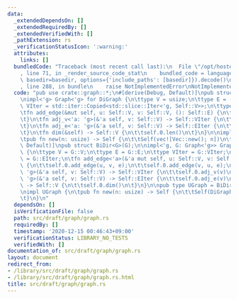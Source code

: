```yaml
---
data:
  _extendedDependsOn: []
  _extendedRequiredBy: []
  _extendedVerifiedWith: []
  _pathExtension: rs
  _verificationStatusIcon: ':warning:'
  attributes:
    links: []
  bundledCode: "Traceback (most recent call last):\n  File \"/opt/hostedtoolcache/Python/3.9.1/x64/lib/python3.9/site-packages/onlinejudge_verify/documentation/build.py\"\
    , line 71, in _render_source_code_stat\n    bundled_code = language.bundle(stat.path,\
    \ basedir=basedir, options={'include_paths': [basedir]}).decode()\n  File \"/opt/hostedtoolcache/Python/3.9.1/x64/lib/python3.9/site-packages/onlinejudge_verify/languages/rust.py\"\
    , line 288, in bundle\n    raise NotImplementedError\nNotImplementedError\n"
  code: "pub use crate::graph::*;\n#[derive(Debug, Default)]\npub struct DiGraph(Vec<Vec<usize>>);\n\
    \nimpl<'g> Graph<'g> for DiGraph {\n\ttype V = usize;\n\ttype E = ();\n\ttype\
    \ VIter = std::iter::Copied<std::slice::Iter<'g, Self::V>>;\n\ttype EIter = std::iter::Take<std::iter::Repeat<()>>;\n\
    \tfn add_edge(&mut self, u: Self::V, v: Self::V, (): Self::E) {\n\t\tself.0[u].push(v);\n\
    \t}\n\tfn adj_v<'a: 'g>(&'a self, v: Self::V) -> Self::VIter {\n\t\tself.0[v].iter().copied()\n\
    \t}\n\tfn adj_e<'a: 'g>(&'a self, v: Self::V) -> Self::EIter {\n\t\tstd::iter::repeat(()).take(self.0[v].len())\n\
    \t}\n\tfn dim(&self) -> Self::V {\n\t\tself.0.len()\n\t}\n}\n\nimpl DiGraph {\n\
    \tpub fn new(n: usize) -> Self {\n\t\tSelf(vec![Vec::new(); n])\n\t}\n}\n\n#[derive(Debug,\
    \ Default)]\npub struct BiDir<G>(G);\n\nimpl<'g, G: Graph<'g>> Graph<'g> for BiDir<G>\
    \ {\n\ttype V = G::V;\n\ttype E = G::E;\n\ttype VIter = G::VIter;\n\ttype EIter\
    \ = G::EIter;\n\tfn add_edge<'a>(&'a mut self, u: Self::V, v: Self::V, e: Self::E)\
    \ {\n\t\tself.0.add_edge(u, v, e);\n\t\tself.0.add_edge(v, u, e);\n\t}\n\tfn adj_v<'a:\
    \ 'g>(&'a self, v: Self::V) -> Self::VIter {\n\t\tself.0.adj_v(v)\n\t}\n\tfn adj_e<'a:\
    \ 'g>(&'a self, v: Self::V) -> Self::EIter {\n\t\tself.0.adj_e(v)\n\t}\n\tfn dim(&self)\
    \ -> Self::V {\n\t\tself.0.dim()\n\t}\n}\n\npub type UGraph = BiDir<DiGraph>;\n\
    \nimpl UGraph {\n\tpub fn new(n: usize) -> Self {\n\t\tSelf(DiGraph::new(n))\n\
    \t}\n}\n"
  dependsOn: []
  isVerificationFile: false
  path: src/draft/graph/graph.rs
  requiredBy: []
  timestamp: '2020-12-15 00:46:43+09:00'
  verificationStatus: LIBRARY_NO_TESTS
  verifiedWith: []
documentation_of: src/draft/graph/graph.rs
layout: document
redirect_from:
- /library/src/draft/graph/graph.rs
- /library/src/draft/graph/graph.rs.html
title: src/draft/graph/graph.rs
---
```

